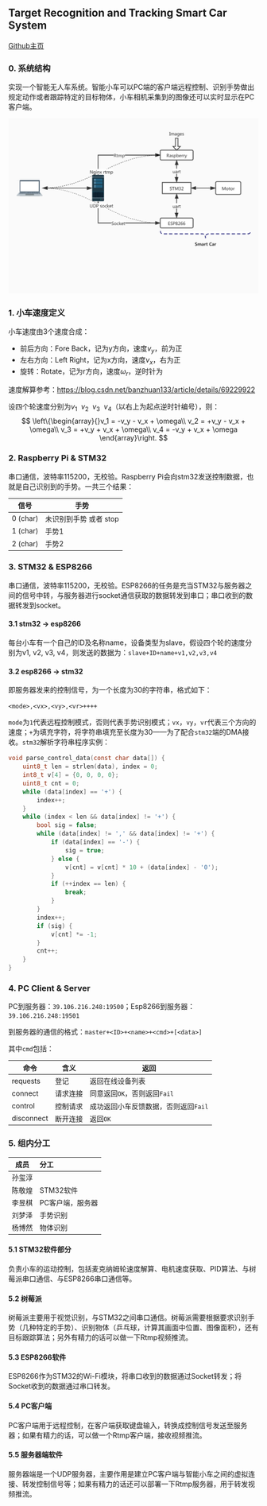 ## Target Recognition and Tracking Smart Car System

[Github主页](https://github.com/Malloc-Luo/SmartCar)

### 0. 系统结构

实现一个智能无人车系统。智能小车可以PC端的客户端远程控制、识别手势做出规定动作或者跟踪特定的目标物体，小车相机采集到的图像还可以实时显示在PC客户端。

![](imgs/SmartCarSystem.png)

### 1. 小车速度定义

小车速度由3个速度合成：

* 前后方向：Fore Back，记为y方向，速度$v_y$，前为正
* 左右方向：Left Right，记为x方向，速度$v_x$，右为正
* 旋转：Rotate，记为r方向，速度$\omega_r$，逆时针为

速度解算参考：https://blog.csdn.net/banzhuan133/article/details/69229922

设四个轮速度分别为$v_{1}\ \ v_2\ \ v_3\ \ v_4$（以右上为起点逆时针编号），则：
$$
\left\{\begin{array}{}v_1 = -v_y - v_x + \omega\\
v_2 = +v_y - v_x + \omega\\
v_3 = +v_y + v_x + \omega\\
v_4 = -v_y + v_x + \omega \end{array}\right.
$$

### 2. Raspberry Pi & STM32

串口通信，波特率115200，无校验。Raspberry Pi会向stm32发送控制数据，也就是自己识别到的手势。一共三个结果：

| 信号     | 手势                   |
| -------- | ---------------------- |
| 0 (char) | 未识别到手势 或者 stop |
| 1 (char) | 手势1                  |
| 2 (char) | 手势2                  |

### 3. STM32 & ESP8266

串口通信，波特率115200，无校验。ESP8266的任务是充当STM32与服务器之间的信号中转，与服务器进行socket通信获取的数据转发到串口；串口收到的数据转发到socket。

#### 3.1 stm32 -> esp8266

每台小车有一个自己的ID及名称name，设备类型为slave，假设四个轮的速度分别为v1, v2, v3, v4，则发送的数据为：`slave+ID+name+v1,v2,v3,v4`

#### 3.2 esp8266 -> stm32

即服务器发来的控制信号，为一个长度为30的字符串，格式如下：

`<mode>,<vx>,<vy>,<vr>++++`

`mode`为`1`代表远程控制模式，否则代表手势识别模式；`vx`，`vy`，`vr`代表三个方向的速度；`+`为填充字符，将字符串填充至长度为30——为了配合`stm32`端的DMA接收。`stm32`解析字符串程序实例：

```c
void parse_control_data(const char data[]) {
    uint8_t len = strlen(data), index = 0;
    int8_t v[4] = {0, 0, 0, 0};
    uint8_t cnt = 0;
    while (data[index] == '+') { 
        index++; 
    }
    while (index < len && data[index] != '+') {
        bool sig = false;
        while (data[index] != ',' && data[index] != '+') {
            if (data[index] == '-') {
                sig = true;
            } else {
                v[cnt] = v[cnt] * 10 + (data[index] - '0');
            }
            if (++index == len) {
                break;
            }
        }
        index++;
        if (sig) {
            v[cnt] *= -1;
        }
        cnt++;
    }
}

```

### 4. PC Client & Server

PC到服务器：`39.106.216.248:19500`；Esp8266到服务器：`39.106.216.248:19501`

到服务器的通信的格式：`master+<ID>+<name>+<cmd>+[<data>]`

其中`cmd`包括：

| 命令       | 含义     | 返回                                 |
| ---------- | -------- | ------------------------------------ |
| requests   | 登记     | 返回在线设备列表                     |
| connect    | 请求连接 | 同意返回`OK`，否则返回`Fail`         |
| control    | 控制请求 | 成功返回小车反馈数据，否则返回`Fail` |
| disconnect | 断开连接 | 返回`OK`                             |


### 5. 组内分工

|  成员  | 分工             |
| :----: | :--------------- |
| 孙玺淳 |                  |
| 陈敬煌 | STM32软件        |
| 李昱棋 | PC客户端，服务器 |
| 刘梦泽 | 手势识别         |
| 杨博然 | 物体识别         |

#### 5.1 STM32软件部分

负责小车的运动控制，包括麦克纳姆轮速度解算、电机速度获取、PID算法、与树莓派串口通信、与ESP8266串口通信等。

#### 5.2 树莓派

树莓派主要用于视觉识别，与STM32之间串口通信。树莓派需要根据要求识别手势（几种特定的手势）、识别物体（乒乓球，计算其画面中位置、图像面积），还有目标跟踪算法；另外有精力的话可以做一下Rtmp视频推流。

#### 5.3 ESP8266软件

ESP8266作为STM32的Wi-Fi模块，将串口收到的数据通过Socket转发；将Socket收到的数据通过串口转发。

#### 5.4 PC客户端

PC客户端用于远程控制，在客户端获取键盘输入，转换成控制信号发送至服务器；如果有精力的话，可以做一个Rtmp客户端，接收视频推流。

#### 5.5 服务器端软件

服务器端是一个UDP服务器，主要作用是建立PC客户端与智能小车之间的虚拟连接、转发控制信号等；如果有精力的话还可以部署一下Rtmp服务器，用于转发视频推流。





